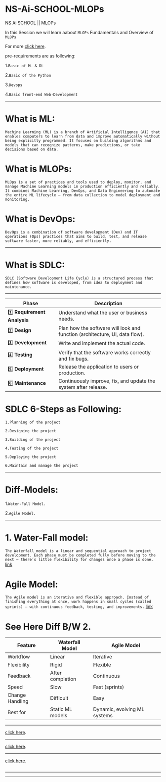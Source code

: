 # NS-Ai-SCHOOL-MLOPs
NS Ai SCHOOL || MLOPs

In this Session we will learn aabout `MLOPs` Fundamentals and Overview of `MLOPs`

For more [click here](https://www.youtube.com/watch?v=jpU8F0M5axo&list=PLmQAMKHKeLZ9iaLWBULDE_hiPtOiHiDz0&index=2).

pre-requirements are as following:

1.`Basic of ML & DL`

2.`Basic of the Python`

3.`Devops`

4.`Basic front-end Web-Development`


-----------------------------------------------------
# What is ML:
`Machine Learning (ML) is a branch of Artificial Intelligence (AI) that enables computers to learn from data and improve automatically without being explicitly programmed.
It focuses on building algorithms and models that can recognize patterns, make predictions, or take decisions based on data.`

# What is MLOPs:  
`MLOps is a set of practices and tools used to deploy, monitor, and manage Machine Learning models in production efficiently and reliably.
It combines Machine Learning, DevOps, and Data Engineering to automate the entire ML lifecycle — from data collection to model deployment and monitoring.`

# What is DevOps:
`DevOps is a combination of software development (Dev) and IT operations (Ops) practices that aims to build, test, and release software faster, more reliably, and efficiently.` 

-----------------------------------------------------
# What is SDLC:
`SDLC (Software Development Life Cycle) is a structured process that defines how software is developed, from idea to deployment and maintenance.`

---------------------------------------------------

| Phase                        | Description                                                                 |
| ---------------------------- | --------------------------------------------------------------------------- |
| 1️⃣ **Requirement Analysis** | Understand what the user or business needs.                                 |
| 2️⃣ **Design**               | Plan how the software will look and function (architecture, UI, data flow). |
| 3️⃣ **Development**          | Write and implement the actual code.                                        |
| 4️⃣ **Testing**              | Verify that the software works correctly and fix bugs.                      |
| 5️⃣ **Deployment**           | Release the application to users or production.                             |
| 6️⃣ **Maintenance**          | Continuously improve, fix, and update the system after release.             |

# SDLC 6-Steps as Following:

`1.Planning of the project`

`2.Designing the project`

`3.Building of the project`

`4.Testing of the project`

`5.Deploying the project`

`6.Maintain and manage the project`


-----------------------------------------------------
# Diff-Models:

1.`Water-Fall Model.`

2.`Agile Model.`

-----------------------------------------------------
# 1. Water-Fall model: 
`The Waterfall model is a linear and sequential approach to project development.
Each phase must be completed fully before moving to the next — there’s little flexibility for changes once a phase is done.` [link](https://www.scaler.com/topics/images/several-consecutive-phases-of-the-classical-waterfall-model.webp)


# Agile Model:
`The Agile model is an iterative and flexible approach.
Instead of finishing everything at once, work happens in small cycles (called sprints) — with continuous feedback, testing, and improvements.`  [link](https://media.geeksforgeeks.org/wp-content/uploads/20230209142829/Capture-660.PNG)



# See Here Diff B/W 2.

| Feature         | **Waterfall Model** | **Agile Model**              |
| --------------- | ------------------- | ---------------------------- |
| Workflow        | Linear              | Iterative                    |
| Flexibility     | Rigid               | Flexible                     |
| Feedback        | After completion    | Continuous                   |
| Speed           | Slow                | Fast (sprints)               |
| Change Handling | Difficult           | Easy                         |
| Best for        | Static ML models    | Dynamic, evolving ML systems |


-----------------------------------------------------

[click here]().

-----------------------------------------------------

[click here]().

-----------------------------------------------------

[click here]().


`````````````

`````````````



------------------------------



--------------------------------